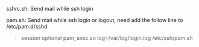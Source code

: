 sshrc.sh: Send mail while ssh login

pam.sh: Send mail while ssh login or logout, need add the follow line to /etc/pam.d/sshd

>session optional pam_exec.so log=/var/log/login.log /etc/ssh/pam.sh

